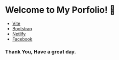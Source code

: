 
# Welcome to My Porfolio! 👋



- [Vite](https://vitejs.dev/)
- [Bootstrap](https://getbootstrap.com/)
- [Netlify](https://www.netlify.com/)
- [Facebook](https://www.facebook.com/profile.php?id=100020426018426)




### Thank You, Have a great day.




